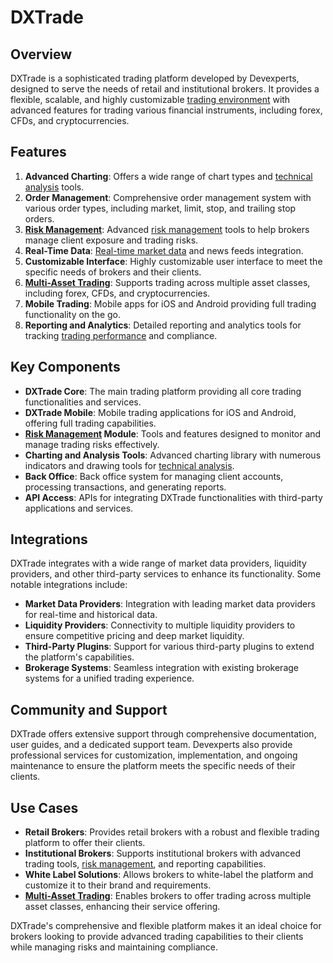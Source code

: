 # DXTrade

## Overview
DXTrade is a sophisticated trading platform developed by Devexperts, designed to serve the needs of retail and institutional brokers. It provides a flexible, scalable, and highly customizable [trading environment](../t/trading_environment.md) with advanced features for trading various financial instruments, including forex, CFDs, and cryptocurrencies.

## Features
1. **Advanced Charting**: Offers a wide range of chart types and [technical analysis](../t/technical_analysis.md) tools.
2. **Order Management**: Comprehensive order management system with various order types, including market, limit, stop, and trailing stop orders.
3. **[Risk Management](../r/risk_management.md)**: Advanced [risk management](../r/risk_management.md) tools to help brokers manage client exposure and trading risks.
4. **Real-Time Data**: [Real-time market data](../r/real-time_market_data.md) and news feeds integration.
5. **Customizable Interface**: Highly customizable user interface to meet the specific needs of brokers and their clients.
6. **[Multi-Asset Trading](../m/multi-asset_trading.md)**: Supports trading across multiple asset classes, including forex, CFDs, and cryptocurrencies.
7. **Mobile Trading**: Mobile apps for iOS and Android providing full trading functionality on the go.
8. **Reporting and Analytics**: Detailed reporting and analytics tools for tracking [trading performance](../t/trading_performance.md) and compliance.

## Key Components
- **DXTrade Core**: The main trading platform providing all core trading functionalities and services.
- **DXTrade Mobile**: Mobile trading applications for iOS and Android, offering full trading capabilities.
- **[Risk Management](../r/risk_management.md) Module**: Tools and features designed to monitor and manage trading risks effectively.
- **Charting and Analysis Tools**: Advanced charting library with numerous indicators and drawing tools for [technical analysis](../t/technical_analysis.md).
- **Back Office**: Back office system for managing client accounts, processing transactions, and generating reports.
- **API Access**: APIs for integrating DXTrade functionalities with third-party applications and services.

## Integrations
DXTrade integrates with a wide range of market data providers, liquidity providers, and other third-party services to enhance its functionality. Some notable integrations include:

- **Market Data Providers**: Integration with leading market data providers for real-time and historical data.
- **Liquidity Providers**: Connectivity to multiple liquidity providers to ensure competitive pricing and deep market liquidity.
- **Third-Party Plugins**: Support for various third-party plugins to extend the platform's capabilities.
- **Brokerage Systems**: Seamless integration with existing brokerage systems for a unified trading experience.

## Community and Support
DXTrade offers extensive support through comprehensive documentation, user guides, and a dedicated support team. Devexperts also provide professional services for customization, implementation, and ongoing maintenance to ensure the platform meets the specific needs of their clients.

## Use Cases
- **Retail Brokers**: Provides retail brokers with a robust and flexible trading platform to offer their clients.
- **Institutional Brokers**: Supports institutional brokers with advanced trading tools, [risk management](../r/risk_management.md), and reporting capabilities.
- **White Label Solutions**: Allows brokers to white-label the platform and customize it to their brand and requirements.
- **[Multi-Asset Trading](../m/multi-asset_trading.md)**: Enables brokers to offer trading across multiple asset classes, enhancing their service offering.

DXTrade's comprehensive and flexible platform makes it an ideal choice for brokers looking to provide advanced trading capabilities to their clients while managing risks and maintaining compliance.
